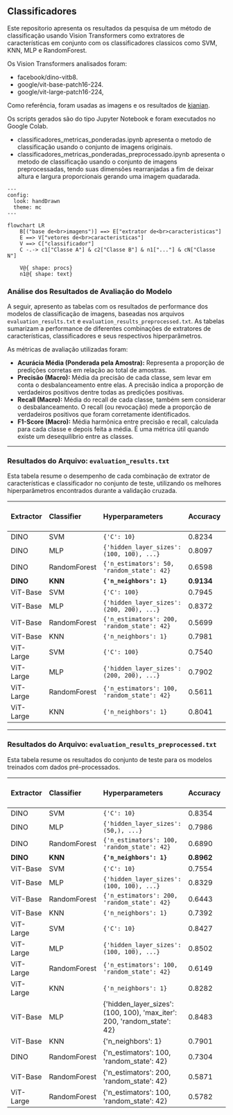 ## Classificadores 

Este repositorio apresenta os resultados da pesquisa de um método de classificação usando Vision Transformers como extratores de características em conjunto com os classificadores classicos como SVM, KNN, MLP e RandomForest.

Os Vision Transformers analisados foram:
- facebook/dino-vitb8.
- google/vit-base-patch16-224.
- google/vit-large-patch16-224,

Como referência, foram usadas as imagens e os resultados de [kianian](https://github.com/iman2693/CTCB).

Os scripts gerados são do tipo Jupyter Notebook e foram executados no Google Colab.

- classificadores_metricas_ponderadas.ipynb apresenta o metodo de classificação usando o conjunto de imagens originais.
- classificadores_metricas_ponderadas_preprocessado.ipynb apresenta o metodo de classificação usando o conjunto de imagens preprocessadas, tendo suas dimensões rearranjadas a fim de deixar altura e largura proporcionais gerando uma imagem quadarada.

```mermaid
---
config:
  look: handDrawn
  theme: mc
---

flowchart LR
    B[("base de<br>imagens")] ==> E["extrator de<br>caracteristicas"]
    E ==> V["vetores de<br>caracteristicas"]
    V ==> C["classificador"]
    C -.-> c1["Classe A"] & c2["Classe B"] & n1["..."] & cN["Classe N"]

    V@{ shape: procs}
    n1@{ shape: text}
```

### Análise dos Resultados de Avaliação do Modelo

A seguir, apresento as tabelas com os resultados de performance dos modelos de classificação de imagens, baseadas nos arquivos `evaluation_results.txt` e `evaluation_results_preprocessed.txt`. As tabelas sumarizam a performance de diferentes combinações de extratores de características, classificadores e seus respectivos hiperparâmetros.

As métricas de avaliação utilizadas foram:

*   **Acurácia Média (Ponderada pela Amostra):** Representa a proporção de predições corretas em relação ao total de amostras.
*   **Precisão (Macro):** Média da precisão de cada classe, sem levar em conta o desbalanceamento entre elas. A precisão indica a proporção de verdadeiros positivos dentre todas as predições positivas.
*   **Recall (Macro):** Média do recall de cada classe, também sem considerar o desbalanceamento. O recall (ou revocação) mede a proporção de verdadeiros positivos que foram corretamente identificados.
*   **F1-Score (Macro):** Média harmônica entre precisão e recall, calculada para cada classe e depois feita a média. É uma métrica útil quando existe um desequilíbrio entre as classes.

---

### Resultados do Arquivo: `evaluation_results.txt`

Esta tabela resume o desempenho de cada combinação de extrator de características e classificador no conjunto de teste, utilizando os melhores hiperparâmetros encontrados durante a validação cruzada.

| Extractor | Classifier | Hyperparameters | Accuracy | Precision (macro) | Recall (macro) | F1-Score (macro) |
| :--- | :--- | :--- | :--- | :--- | :--- | :--- |
| DINO | SVM | `{'C': 10}` | 0.8234 | 0.8217 | 0.8234 | 0.8193 |
| DINO | MLP | `{'hidden_layer_sizes': (100, 100), ...}` | 0.8097 | 0.8069 | 0.8097 | 0.8049 |
| DINO | RandomForest | `{'n_estimators': 50, 'random_state': 42}` | 0.6598 | 0.7114 | 0.6598 | 0.6797 |
| **DINO** | **KNN** | **`{'n_neighbors': 1}`** | **0.9134** | **0.9316** | **0.9134** | **0.9135** |
| ViT-Base | SVM | `{'C': 100}` | 0.7945 | 0.8883 | 0.7945 | 0.8240 |
| ViT-Base | MLP | `{'hidden_layer_sizes': (200, 200), ...}` | 0.8372 | 0.7984 | 0.8372 | 0.8064 |
| ViT-Base | RandomForest | `{'n_estimators': 200, 'random_state': 42}` | 0.5699 | 0.5980 | 0.5699 | 0.5788 |
| ViT-Base | KNN | `{'n_neighbors': 1}` | 0.7981 | 0.8229 | 0.7981 | 0.8043 |
| ViT-Large | SVM | `{'C': 100}` | 0.7540 | 0.7644 | 0.7540 | 0.7547 |
| ViT-Large | MLP | `{'hidden_layer_sizes': (200, 200), ...}` | 0.7902 | 0.8248 | 0.7902 | 0.7906 |
| ViT-Large | RandomForest | `{'n_estimators': 100, 'random_state': 42}` | 0.5611 | 0.5993 | 0.5611 | 0.5698 |
| ViT-Large | KNN | `{'n_neighbors': 1}` | 0.8041 | 0.8675 | 0.8041 | 0.8218 |

---

### Resultados do Arquivo: `evaluation_results_preprocessed.txt`

Esta tabela resume os resultados do conjunto de teste para os modelos treinados com dados pré-processados.

| Extractor | Classifier | Hyperparameters | Accuracy | Precision (macro) | Recall (macro) | F1-Score (macro) |
| :--- | :--- | :--- | :--- | :--- | :--- | :--- |
| DINO | SVM | `{'C': 10}` | 0.8354 | 0.7999 | 0.8354 | 0.8153 |
| DINO | MLP | `{'hidden_layer_sizes': (50,), ...}` | 0.7986 | 0.7539 | 0.7986 | 0.7720 |
| DINO | RandomForest | `{'n_estimators': 100, 'random_state': 42}` | 0.6890 | 0.7366 | 0.6890 | 0.7077 |
| **DINO** | **KNN** | **`{'n_neighbors': 1}`** | **0.8962** | **0.9460** | **0.8962** | **0.9126** |
| ViT-Base | SVM | `{'C': 10}` | 0.7554 | 0.7758 | 0.7554 | 0.7612 |
| ViT-Base | MLP | `{'hidden_layer_sizes': (100, 100), ...}` | 0.8329 | 0.8991 | 0.8329 | 0.8530 |
| ViT-Base | RandomForest | `{'n_estimators': 200, 'random_state': 42}` | 0.6443 | 0.7005 | 0.6443 | 0.6655 |
| ViT-Base | KNN | `{'n_neighbors': 1}` | 0.7392 | 0.7082 | 0.7392 | 0.7168 |
| ViT-Large | SVM | `{'C': 10}` | 0.8427 | 0.9672 | 0.8427 | 0.8846 |
| ViT-Large | MLP | `{'hidden_layer_sizes': (100, 100), ...}` | 0.8502 | 0.8885 | 0.8502 | 0.8600 |
| ViT-Large | RandomForest | `{'n_estimators': 100, 'random_state': 42}` | 0.6149 | 0.7122 | 0.6149 | 0.6395 |
| ViT-Large | KNN | `{'n_neighbors': 1}` | 0.8282 | 0.9042 | 0.8282 | 0.8534 |
| ViT-Base | MLP | {'hidden_layer_sizes': (100, 100), 'max_iter': 200, 'random_state': 42} | 0.8483 | 0.8287 | 0.8483 | 0.8301 |
| ViT-Base | KNN | {'n_neighbors': 1} | 0.7901 | 0.7781 | 0.7901 | 0.7671 |
| DINO | RandomForest | {'n_estimators': 100, 'random_state': 42} | 0.7304 | 0.8576 | 0.7304 | 0.7586 |
| ViT-Base | RandomForest | {'n_estimators': 200, 'random_state': 42} | 0.5871 | 0.7060 | 0.5871 | 0.6128 |
| ViT-Large | RandomForest | {'n_estimators': 100, 'random_state': 42} | 0.5782 | 0.7179 | 0.5782 | 0.6071 |

